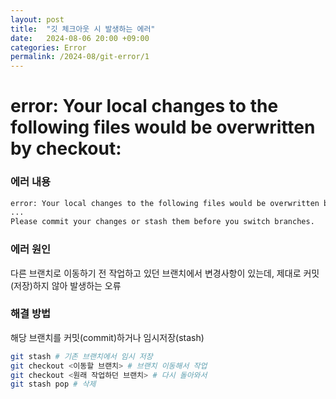 ```yaml
---
layout: post
title:  "깃 체크아웃 시 발생하는 에러"
date:   2024-08-06 20:00 +09:00
categories: Error
permalink: /2024-08/git-error/1
---
```


# error: Your local changes to the following files would be overwritten by checkout:

### 에러 내용

```bash
error: Your local changes to the following files would be overwritten by checkout:
...
Please commit your changes or stash them before you switch branches.
```

### 에러 원인

다른 브랜치로 이동하기 전 작업하고 있던 브랜치에서 변경사항이 있는데, 제대로 커밋(저장)하지 않아 발생하는 오류

### 해결 방법

해당 브랜치를 커밋(commit)하거나 임시저장(stash)

```bash
git stash # 기존 브랜치에서 임시 저장
git checkout <이동할 브랜치> # 브랜치 이동해서 작업
git checkout <원래 작업하던 브랜치> # 다시 돌아와서
git stash pop # 삭제
```